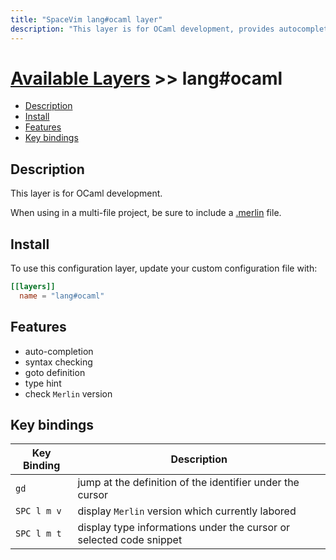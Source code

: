 ```yaml
---
title: "SpaceVim lang#ocaml layer"
description: "This layer is for OCaml development, provides autocompletion, syntax checking, and code formatting for OCaml files."
---
```


# [Available Layers](../../) >> lang#ocaml

<!-- vim-markdown-toc GFM -->

- [Description](#description)
- [Install](#install)
- [Features](#features)
- [Key bindings](#key-bindings)

<!-- vim-markdown-toc -->

## Description

This layer is for OCaml development.

When using in a multi-file project, be sure to include a [.merlin](https://github.com/ocaml/merlin/wiki/project-configuration) file.

## Install

To use this configuration layer, update your custom configuration file with:

```toml
[[layers]]
  name = "lang#ocaml"
```

## Features

- auto-completion
- syntax checking
- goto definition
- type hint
- check `Merlin` version

## Key bindings

| Key Binding | Description                                                         |
| ----------- | ------------------------------------------------------------------- |
| `gd`        | jump at the definition of the identifier under the cursor           |
| `SPC l m v` | display `Merlin` version which currently labored                    |
| `SPC l m t` | display type informations under the cursor or selected code snippet |
